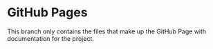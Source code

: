 # GitHub Pages

This branch only contains the files that make up the GitHub Page with documentation for the project.
